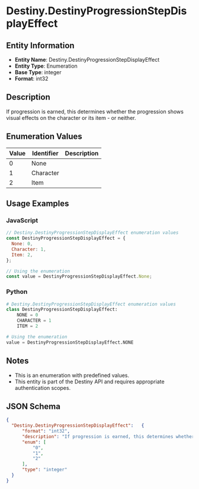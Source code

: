# Destiny.DestinyProgressionStepDisplayEffect

## Entity Information
- **Entity Name**: Destiny.DestinyProgressionStepDisplayEffect
- **Entity Type**: Enumeration
- **Base Type**: integer
- **Format**: int32

## Description
If progression is earned, this determines whether the progression shows visual effects on the character or its item - or neither.

## Enumeration Values

| Value | Identifier | Description |
|-------|------------|-------------|
| 0 | None |  |
| 1 | Character |  |
| 2 | Item |  |

## Usage Examples

### JavaScript
```javascript
// Destiny.DestinyProgressionStepDisplayEffect enumeration values
const DestinyProgressionStepDisplayEffect = {
  None: 0,
  Character: 1,
  Item: 2,
};

// Using the enumeration
const value = DestinyProgressionStepDisplayEffect.None;
```

### Python
```python
# Destiny.DestinyProgressionStepDisplayEffect enumeration values
class DestinyProgressionStepDisplayEffect:
    NONE = 0
    CHARACTER = 1
    ITEM = 2

# Using the enumeration
value = DestinyProgressionStepDisplayEffect.NONE
```

## Notes
- This is an enumeration with predefined values.
- This entity is part of the Destiny API and requires appropriate authentication scopes.

## JSON Schema
```json
{
  "Destiny.DestinyProgressionStepDisplayEffect":   {
      "format": "int32",
      "description": "If progression is earned, this determines whether the progression shows visual effects on the character or its item - or neither.",
      "enum": [
          "0",
          "1",
          "2"
      ],
      "type": "integer"
  }
}
```
